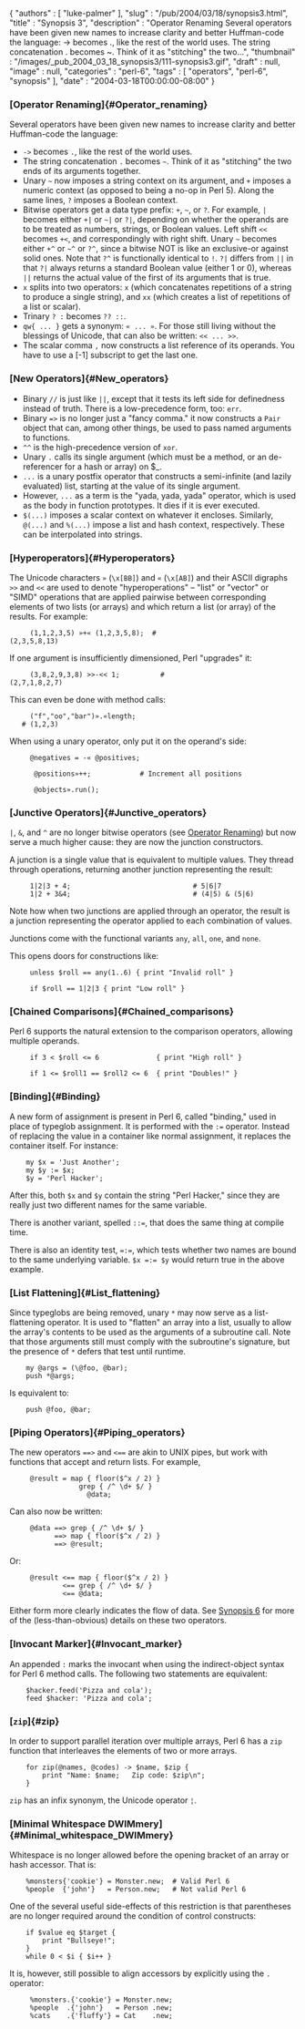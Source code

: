 {
   "authors" : [
      "luke-palmer"
   ],
   "slug" : "/pub/2004/03/18/synopsis3.html",
   "title" : "Synopsis 3",
   "description" : "Operator Renaming Several operators have been given new names to increase clarity and better Huffman-code the language: -> becomes ., like the rest of the world uses. The string concatenation . becomes ~. Think of it as \"stitching\" the two...",
   "thumbnail" : "/images/_pub_2004_03_18_synopsis3/111-synopsis3.gif",
   "draft" : null,
   "image" : null,
   "categories" : "perl-6",
   "tags" : [
      "operators",
      "perl-6",
      "synopsis"
   ],
   "date" : "2004-03-18T00:00:00-08:00"
}





### [Operator Renaming]{#Operator_renaming}

Several operators have been given new names to increase clarity and
better Huffman-code the language:

-   `->` becomes `.`, like the rest of the world uses.
-   The string concatenation `.` becomes `~`. Think of it as "stitching"
    the two ends of its arguments together.
-   Unary `~` now imposes a string context on its argument, and `+`
    imposes a numeric context (as opposed to being a no-op in Perl 5).
    Along the same lines, `?` imposes a Boolean context.
-   Bitwise operators get a data type prefix: `+`, `~`, or `?`. For
    example, `|` becomes either `+|` or `~|` or `?|`, depending on
    whether the operands are to be treated as numbers, strings, or
    Boolean values. Left shift ` << ` becomes ` +< `, and
    correspondingly with right shift. Unary `~` becomes either `+^` or
    `~^` or `?^`, since a bitwise NOT is like an exclusive-or against
    solid ones. Note that `?^` is functionally identical to `!`. `?|`
    differs from `||` in that `?|` always returns a standard Boolean
    value (either 1 or 0), whereas `||` returns the actual value of the
    first of its arguments that is true.
-   `x` splits into two operators: `x` (which concatenates repetitions
    of a string to produce a single string), and `xx` (which creates a
    list of repetitions of a list or scalar).
-   Trinary `? :` becomes `?? ::`.
-   `qw{ ... }` gets a synonym: ` « ... » `. For those still living
    without the blessings of Unicode, that can also be written:
    `<< ... >>`.
-   The scalar comma `,` now constructs a list reference of its
    operands. You have to use a \[-1\] subscript to get the last one.

### [New Operators]{#New_operators}

-   Binary `//` is just like `||`, except that it tests its left side
    for definedness instead of truth. There is a low-precedence form,
    too: `err`.
-   Binary `=>` is no longer just a "fancy comma." it now constructs a
    `Pair` object that can, among other things, be used to pass named
    arguments to functions.
-   `^^` is the high-precedence version of `xor`.
-   Unary `.` calls its single argument (which must be a method, or an
    de-referencer for a hash or array) on \$\_.
-   `...` is a unary postfix operator that constructs a semi-infinite
    (and lazily evaluated) list, starting at the value of its single
    argument.
-   However, `...` as a term is the "yada, yada, yada" operator, which
    is used as the body in function prototypes. It dies if it is ever
    executed.
-   `$(...)` imposes a scalar context on whatever it encloses.
    Similarly, `@(...)` and `%(...)` impose a list and hash context,
    respectively. These can be interpolated into strings.

### [Hyperoperators]{#Hyperoperators}

The Unicode characters `»` (`\x[BB]`) and `«` (`\x[AB]`) and their ASCII
digraphs `>>` and `<<` are used to denote "hyperoperations" – "list" or
"vector" or "SIMD" operations that are applied pairwise between
corresponding elements of two lists (or arrays) and which return a list
(or array) of the results. For example:

         (1,1,2,3,5) »+« (1,2,3,5,8);  # 
    (2,3,5,8,13)

If one argument is insufficiently dimensioned, Perl "upgrades" it:

         (3,8,2,9,3,8) >>-<< 1;          # 
    (2,7,1,8,2,7)

This can even be done with method calls:

         ("f","oo","bar")».«length; 
       # (1,2,3)

When using a unary operator, only put it on the operand's side:

         @negatives = -« @positives;

          @positions»++;            # Increment all positions

          @objects».run();

### [Junctive Operators]{#Junctive_operators}

`|`, `&`, and `^` are no longer bitwise operators (see [Operator
Renaming](#Operator_Renaming)) but now serve a much higher cause: they
are now the junction constructors.

A junction is a single value that is equivalent to multiple values. They
thread through operations, returning another junction representing the
result:

         1|2|3 + 4;                              # 5|6|7
         1|2 + 3&4;                              # (4|5) & (5|6)

Note how when two junctions are applied through an operator, the result
is a junction representing the operator applied to each combination of
values.

Junctions come with the functional variants `any`, `all`, `one`, and
`none`.

This opens doors for constructions like:

         unless $roll == any(1..6) { print "Invalid roll" }

         if $roll == 1|2|3 { print "Low roll" }

### [Chained Comparisons]{#Chained_comparisons}

Perl 6 supports the natural extension to the comparison operators,
allowing multiple operands.

         if 3 < $roll <= 6              { print "High roll" }
         
         if 1 <= $roll1 == $roll2 <= 6  { print "Doubles!" }

### [Binding]{#Binding}

A new form of assignment is present in Perl 6, called "binding," used in
place of typeglob assignment. It is performed with the `:=` operator.
Instead of replacing the value in a container like normal assignment, it
replaces the container itself. For instance:

        my $x = 'Just Another';
        my $y := $x;
        $y = 'Perl Hacker';

After this, both `$x` and `$y` contain the string "Perl Hacker," since
they are really just two different names for the same variable.

There is another variant, spelled `::=`, that does the same thing at
compile time.

There is also an identity test, `=:=`, which tests whether two names are
bound to the same underlying variable. `$x =:= $y` would return true in
the above example.

### [List Flattening]{#List_flattening}

Since typeglobs are being removed, unary `*` may now serve as a
list-flattening operator. It is used to "flatten" an array into a list,
usually to allow the array's contents to be used as the arguments of a
subroutine call. Note that those arguments still must comply with the
subroutine's signature, but the presence of `*` defers that test until
runtime.

        my @args = (\@foo, @bar);
        push *@args;

Is equivalent to:

        push @foo, @bar;

### [Piping Operators]{#Piping_operators}

The new operators `==>` and `<==` are akin to UNIX pipes, but work with
functions that accept and return lists. For example,

         @result = map { floor($^x / 2) }
                     grep { /^ \d+ $/ }
                       @data;

Can also now be written:

         @data ==> grep { /^ \d+ $/ }
               ==> map { floor($^x / 2) }
               ==> @result;

Or:

         @result <== map { floor($^x / 2) }
                 <== grep { /^ \d+ $/ }
                 <== @data;

Either form more clearly indicates the flow of data. See [Synopsis
6](/pub/a/2003/04/09/synopsis.html) for more of the (less-than-obvious)
details on these two operators.

### [Invocant Marker]{#Invocant_marker}

An appended `:` marks the invocant when using the indirect-object syntax
for Perl 6 method calls. The following two statements are equivalent:

        $hacker.feed('Pizza and cola');
        feed $hacker: 'Pizza and cola';

### [`zip`]{#zip}

In order to support parallel iteration over multiple arrays, Perl 6 has
a `zip` function that interleaves the elements of two or more arrays.

        for zip(@names, @codes) -> $name, $zip {
            print "Name: $name;   Zip code: $zip\n";
        }

`zip` has an infix synonym, the Unicode operator `¦`.

### [Minimal Whitespace DWIMmery]{#Minimal_whitespace_DWIMmery}

Whitespace is no longer allowed before the opening bracket of an array
or hash accessor. That is:

        %monsters{'cookie'} = Monster.new;  # Valid Perl 6
        %people  {'john'}   = Person.new;   # Not valid Perl 6

One of the several useful side-effects of this restriction is that
parentheses are no longer required around the condition of control
constructs:

        if $value eq $target {
            print "Bullseye!";
        }
        while 0 < $i { $i++ }

It is, however, still possible to align accessors by explicitly using
the `.` operator:

         %monsters.{'cookie'} = Monster.new;
         %people  .{'john'}   = Person .new;
         %cats    .{'fluffy'} = Cat    .new;


